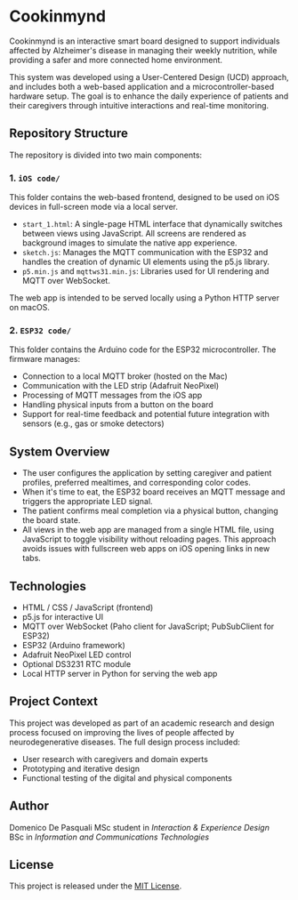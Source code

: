 # Cookinmynd

Cookinmynd is an interactive smart board designed to support individuals affected by Alzheimer's disease in managing their weekly nutrition, while providing a safer and more connected home environment.

This system was developed using a User-Centered Design (UCD) approach, and includes both a web-based application and a microcontroller-based hardware setup. The goal is to enhance the daily experience of patients and their caregivers through intuitive interactions and real-time monitoring.

## Repository Structure

The repository is divided into two main components:

### 1. `iOS code/`  
This folder contains the web-based frontend, designed to be used on iOS devices in full-screen mode via a local server.

- `start_1.html`: A single-page HTML interface that dynamically switches between views using JavaScript. All screens are rendered as background images to simulate the native app experience.
- `sketch.js`: Manages the MQTT communication with the ESP32 and handles the creation of dynamic UI elements using the p5.js library.
- `p5.min.js` and `mqttws31.min.js`: Libraries used for UI rendering and MQTT over WebSocket.

The web app is intended to be served locally using a Python HTTP server on macOS.

### 2. `ESP32 code/`  
This folder contains the Arduino code for the ESP32 microcontroller. The firmware manages:

- Connection to a local MQTT broker (hosted on the Mac)
- Communication with the LED strip (Adafruit NeoPixel)
- Processing of MQTT messages from the iOS app
- Handling physical inputs from a button on the board
- Support for real-time feedback and potential future integration with sensors (e.g., gas or smoke detectors)

## System Overview

- The user configures the application by setting caregiver and patient profiles, preferred mealtimes, and corresponding color codes.
- When it's time to eat, the ESP32 board receives an MQTT message and triggers the appropriate LED signal.
- The patient confirms meal completion via a physical button, changing the board state.
- All views in the web app are managed from a single HTML file, using JavaScript to toggle visibility without reloading pages. This approach avoids issues with fullscreen web apps on iOS opening links in new tabs.

## Technologies

- HTML / CSS / JavaScript (frontend)
- p5.js for interactive UI
- MQTT over WebSocket (Paho client for JavaScript; PubSubClient for ESP32)
- ESP32 (Arduino framework)
- Adafruit NeoPixel LED control
- Optional DS3231 RTC module
- Local HTTP server in Python for serving the web app

## Project Context

This project was developed as part of an academic research and design process focused on improving the lives of people affected by neurodegenerative diseases. The full design process included:

- User research with caregivers and domain experts
- Prototyping and iterative design
- Functional testing of the digital and physical components

## Author

Domenico De Pasquali 
MSc student in *Interaction & Experience Design*  
BSc in *Information and Communications Technologies*

## License

This project is released under the [MIT License](LICENSE).

